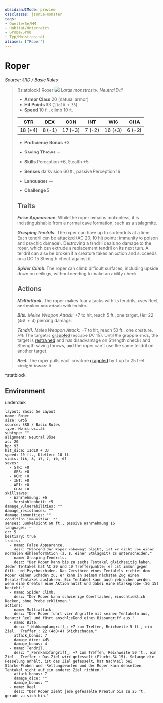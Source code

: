 ```yaml
---
obsidianUIMode: preview
cssclasses: json5e-monster
tags:
- Quelle/5e/MM
- Habitat/Unterreich
- Größe/Groß
- Typ/Monstrosität
aliases: ["Roper"]
---
```

# Roper
*Source: SRD / Basic Rules*  

> [!statblock] Roper
> ![](compendium/bestiary/monstrosity/token/roper.png#token)
> *Large monstrosity, Neutral Evil*
> 
> - **Armor Class** 20  (natural armor)
> - **Hit Points** 93 (`11d10 + 33`)
> - **Speed** 10 ft., climb 10 ft.
> 
> |STR|DEX|CON|INT|WIS|CHA|
> |:---:|:---:|:---:|:---:|:---:|:---:|
> |18 (+4)| 8 (-1)|17 (+3)| 7 (-2)|16 (+3)| 6 (-2)|
> 
> - **Proficiency Bonus** +3
> - **Saving Throws** ⏤
> - **Skills** Perception +6, Stealth +5
> - **Senses** darkvision 60 ft., passive Perception 16
> 
> - **Languages** —
> - **Challenge** 5
> 
> ## Traits
> 
> ***False Appearance.*** While the roper remains motionless, it is indistinguishable from a normal cave formation, such as a stalagmite.
> 
> ***Grasping Tendrils.*** The roper can have up to six tendrils at a time. Each tendril can be attacked (AC 20; 10 hit points; immunity to poison and psychic damage). Destroying a tendril deals no damage to the roper, which can extrude a replacement tendril on its next turn. A tendril can also be broken if a creature takes an action and succeeds on a DC 15 Strength check against it.
> 
> ***Spider Climb.*** The roper can climb difficult surfaces, including upside down on ceilings, without needing to make an ability check.
> 
> ## Actions
> 
> ***Multiattack.*** The roper makes four attacks with its tendrils, uses Reel, and makes one attack with its bite.
> 
> ***Bite.*** *Melee Weapon Attack:* +7 to hit, reach 5 ft., one target. *Hit:* 22 (`4d8 + 4`) piercing damage.
> 
> ***Tendril.*** *Melee Weapon Attack:* +7 to hit, reach 50 ft., one creature. *Hit:* The target is [grappled](rules/conditions.md#grappled) (escape DC 15). Until the grapple ends, the target is [restrained](rules/conditions.md#restrained) and has disadvantage on Strength checks and Strength saving throws, and the roper can't use the same tendril on another target.
> 
> ***Reel.*** The roper pulls each creature [grappled](rules/conditions.md#grappled) by it up to 25 feet straight toward it.

^statblock

## Environment

underdark

```statblock
layout: Basic 5e Layout
name: Roper
size: Groß
source: SRD / Basic Rules
type: Monstrosität
subtype: ""
alignment: Neutral Böse
ac: 20
hp: 93
hit_dice: 11d10 + 33
speed: 10 ft., Klettern 10 ft.
stats: [18, 8, 17, 7, 16, 6]
saves:
  - STR: +0
  - GES: +0
  - KON: +0
  - INT: +0
  - WEI: +0
  - CHA: +0
skillsaves:
  - Wahrnehmung: +6
  - Verstohlenheit: +5
damage_vulnerabilities: ""
damage_resistances: ""
damage_immunities: ""
condition_immunities: ""
senses: Dunkelsicht 60 ft., passive Wahrnehmung 16
languages: —
cr: 5
bestiary: true
traits:
  - name: False Appearance.
    desc: "Während der Roper unbewegt bleibt, ist er nicht von einer normalen Höhlenformation (z. B. einer Stalagmit) zu unterscheiden."
  - name: Grasping Tendrils.
    desc: "Der Roper kann bis zu sechs Tentakel gleichzeitig haben. Jeder Tentakel hat AC 20 und 10 Trefferpunkte; er ist immun gegen Gift‑ und Psychoschaden. Das Zerstören eines Tentakels richtet dem Roper keinen Schaden zu; er kann in seinem nächsten Zug einen Ersatz‑Tentakel ausfahren. Ein Tentakel kann auch gebrochen werden, wenn eine Kreatur eine Aktion nutzt und dabei eine Stärkeprobe (SG 15) besteht."
  - name: Spider Climb.
    desc: "Der Roper kann schwierige Oberflächen, einschließlich Decken, ohne Probe erklimmen."
actions:
  - name: Multiattack.
    desc: "Der Roper führt vier Angriffe mit seinen Tentakeln aus, benutzt Reel und führt anschließend einen Bissangriff aus."
  - name: Bite.
    desc: "_Nahkampfangriff_: +7 zum Treffen, Reichweite 5 ft., ein Ziel. _Treffer_: 22 (4d8+4) Stichschaden."
    attack_bonus: 7
    damage_dice: 4d8
    damage_bonus: 4
  - name: Tendril.
    desc: "_Fernkampfangriff_: +7 zum Treffen, Reichweite 50 ft., ein Ziel. _Treffer_: Das Ziel wird gefesselt (Flucht‑SG 15). Solange die Fesselung anhält, ist das Ziel gefesselt, hat Nachteil bei Stärke‑Proben und -Rettungswürfen und der Roper kann denselben Tentakel nicht auf ein anderes Ziel richten."
    attack_bonus: 7
    damage_dice: ""
    damage_bonus: ""
  - name: Reel.
    desc: "Der Roper zieht jede gefesselte Kreatur bis zu 25 ft. gerade zu sich hin."
```